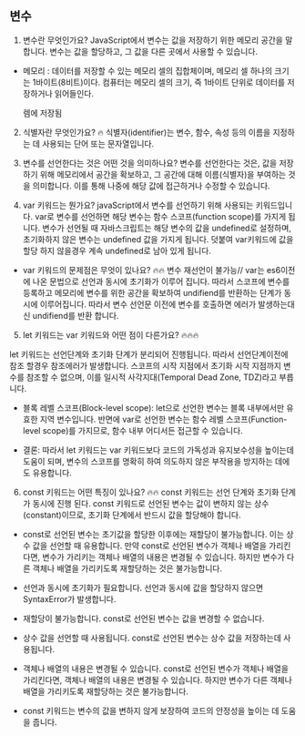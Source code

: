 ## 변수

1. 변수란 무엇인가요?
   JavaScript에서 변수는 값을 저장하기 위한 메모리 공간을 말합니다. 변수는 값을 할당하고, 그 값을 다른 곳에서 사용할 수 있습니다.

- 메모리 : 데이터를 저장할 수 있는 메모리 셀의 집합체이며, 메모리 셀 하나의 크기는 1바이트(8비트)이다.
  컴퓨터는 메모리 셀의 크기, 즉 1바이트 단위로 데이터를 저장하거나 읽어들인다.

  렘에 저장됨

2.  식별자란 무엇인가요? 🔥
    식별자(identifier)는 변수, 함수, 속성 등의 이름을 지정하는 데 사용되는 단어 또는 문자열입니다.

3.  변수를 선언한다는 것은 어떤 것을 의미하나요?
    변수를 선언한다는 것은, 값을 저장하기 위해 메모리에서 공간을 확보하고, 그 공간에 대해 이름(식별자)을 부여하는 것을 의미합니다. 이를 통해 나중에 해당 값에 접근하거나 수정할 수 있습니다.

4.  var 키워드는 뭔가요?
    javaScript에서 변수를 선언하기 위해 사용되는 키워드입니다. var로 변수를 선언하면 해당 변수는 함수 스코프(function scope)를 가지게 됩니다. 변수가 선언될 때 자바스크립트는 해당 변수의 값을 undefined로 설정하며, 초기화하지 않은 변수는 undefined 값을 가지게 됩니다. 덧붙여 var키워드에 값을 할당 하지 않을경우 계속 undefined로 남아 있게 됩니다.

- var 키워드의 문제점은 무엇이 있나요? 🔥🔥
  변수 재선언이 불가능//
  var는 es6이전에 나온 문법으로 선언과 동시에 초기화가 이루어 집니다. 따라서 스코프에 변수를 등록하고 메모리에 변수를 위한 공간을 확보하여 undifiend를 반환하는 단계가 동시에 이루어집니다. 따라서 변수 선언문 이전에 변수를 호출하면 에러가 발생하는대신 undifiend를 반환 합니다.

5. let 키워드는 var 키워드와 어떤 점이 다른가요? 🔥🔥🔥

let 키워드는 선언단계와 초기화 단계가 분리되어 진행됩니다. 따라서 선언단계이전에 참조 할경우 참조에러가 발생합니다. 스코프의 시작 지점에서 초기화 시작 지점까지 변수를 참조할 수 없으며, 이를 일시적 사각지대(Temporal Dead Zone, TDZ)라고 부릅니다.

- 블록 레벨 스코프(Block-level scope): let으로 선언한 변수는 블록 내부에서만 유효한 지역 변수입니다. 반면에 var로 선언한 변수는 함수 레벨 스코프(Function-level scope)를 가지므로, 함수 내부 어디서든 접근할 수 있습니다.

- 결론:
  따라서 let 키워드는 var 키워드보다 코드의 가독성과 유지보수성을 높이는데 도움이 되며, 변수의 스코프를 명확히 하여 의도하지 않은 부작용을 방지하는 데에도 유용합니다.

6. const 키워드는 어떤 특징이 있나요? 🔥🔥
   const 키워드는 선언 단계와 초기화 단계가 동시에 진행 된다. const 키워드로 선언된 변수는 값이 변하지 않는 상수(constant)이므로, 초기화 단계에서 반드시 값을 할당해야 합니다.

- const로 선언된 변수는 초기값을 할당한 이후에는 재할당이 불가능합니다. 이는 상수 값을 선언할 때 유용합니다. 만약 const로 선언된 변수가 객체나 배열을 가리킨다면, 변수가 가리키는 객체나 배열의 내용은 변경될 수 있습니다. 하지만 변수가 다른 객체나 배열을 가리키도록 재할당하는 것은 불가능합니다.

- 선언과 동시에 초기화가 필요합니다. 선언과 동시에 값을 할당하지 않으면 SyntaxError가 발생합니다.

- 재할당이 불가능합니다. const로 선언된 변수는 값을 변경할 수 없습니다.

- 상수 값을 선언할 때 사용됩니다. const로 선언된 변수는 상수 값을 저장하는데 사용됩니다.

- 객체나 배열의 내용은 변경될 수 있습니다. const로 선언된 변수가 객체나 배열을 가리킨다면, 객체나 배열의 내용은 변경될 수 있습니다. 하지만 변수가 다른 객체나 배열을 가리키도록 재할당하는 것은 불가능합니다.

- const 키워드는 변수의 값을 변하지 않게 보장하여 코드의 안정성을 높이는 데 도움을 줍니다.
